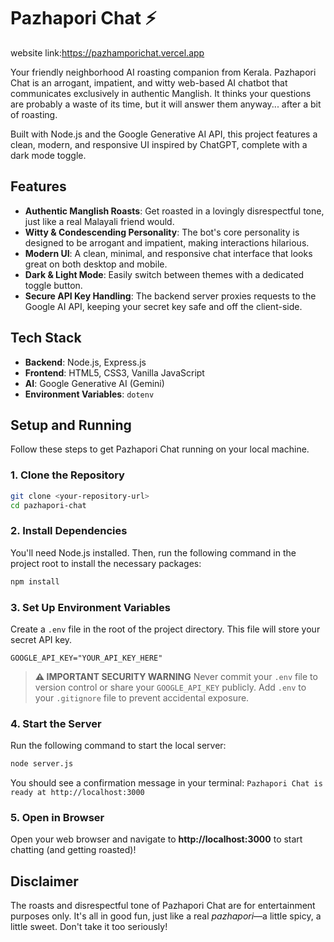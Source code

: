 # Pazhapori Chat ⚡️
website link:https://pazhamporichat.vercel.app

Your friendly neighborhood AI roasting companion from Kerala. Pazhapori Chat is an arrogant, impatient, and witty web-based AI chatbot that communicates exclusively in authentic Manglish. It thinks your questions are probably a waste of its time, but it will answer them anyway... after a bit of roasting.

Built with Node.js and the Google Generative AI API, this project features a clean, modern, and responsive UI inspired by ChatGPT, complete with a dark mode toggle.

## Features

*   **Authentic Manglish Roasts**: Get roasted in a lovingly disrespectful tone, just like a real Malayali friend would.
*   **Witty & Condescending Personality**: The bot's core personality is designed to be arrogant and impatient, making interactions hilarious.
*   **Modern UI**: A clean, minimal, and responsive chat interface that looks great on both desktop and mobile.
*   **Dark & Light Mode**: Easily switch between themes with a dedicated toggle button.
*   **Secure API Key Handling**: The backend server proxies requests to the Google AI API, keeping your secret key safe and off the client-side.

## Tech Stack

*   **Backend**: Node.js, Express.js
*   **Frontend**: HTML5, CSS3, Vanilla JavaScript
*   **AI**: Google Generative AI (Gemini)
*   **Environment Variables**: `dotenv`

## Setup and Running

Follow these steps to get Pazhapori Chat running on your local machine.

### 1. Clone the Repository

```bash
git clone <your-repository-url>
cd pazhapori-chat
```

### 2. Install Dependencies

You'll need Node.js installed. Then, run the following command in the project root to install the necessary packages:

```bash
npm install
```

### 3. Set Up Environment Variables

Create a `.env` file in the root of the project directory. This file will store your secret API key.

```
GOOGLE_API_KEY="YOUR_API_KEY_HERE"
```

> **⚠️ IMPORTANT SECURITY WARNING**
> Never commit your `.env` file to version control or share your `GOOGLE_API_KEY` publicly. Add `.env` to your `.gitignore` file to prevent accidental exposure.

### 4. Start the Server

Run the following command to start the local server:

```bash
node server.js
```

You should see a confirmation message in your terminal:
`Pazhapori Chat is ready at http://localhost:3000`

### 5. Open in Browser

Open your web browser and navigate to **http://localhost:3000** to start chatting (and getting roasted)!

## Disclaimer

The roasts and disrespectful tone of Pazhapori Chat are for entertainment purposes only. It's all in good fun, just like a real *pazhapori*—a little spicy, a little sweet. Don't take it too seriously!

